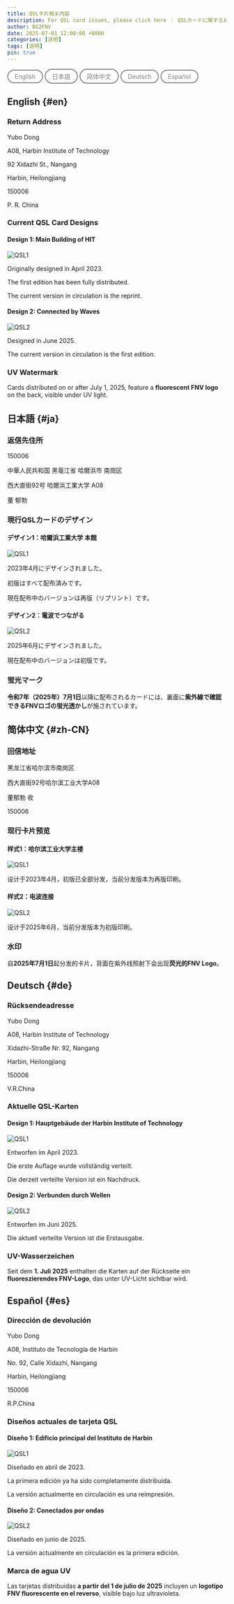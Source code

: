 ```yaml
---
title: QSL卡片相关内容
description: For QSL card issues, please click here ｜ QSLカードに関するお問い合わせは、こちらをクリックしてください ｜ Bei Fragen zur QSL-Karte klicken Sie bitte hier ｜ Si tiene preguntas sobre la tarjeta QSL, haga clic aquí
author: BG2FNV
date: 2025-07-01 12:00:00 +0800
categories: [说明]
tags: [说明]
pin: true
---
```

<a href="#en" style="text-decoration: none; background: transparent; border: 2px solid gray; color: gray; padding: 5px 15px; border-radius: 50px; display: inline-block; text-align: center;">English</a>   <a href="#ja" style="text-decoration: none; background: transparent; border: 2px solid gray; color: gray; padding: 5px 15px; border-radius: 50px; display: inline-block; text-align: center;">日本語</a>   <a href="#zh-CN" style="text-decoration: none; background: transparent; border: 2px solid gray; color: gray; padding: 5px 15px; border-radius: 50px; display: inline-block; text-align: center;">简体中文</a>   <a href="#de" style="text-decoration: none; background: transparent; border: 2px solid gray; color: gray; padding: 5px 15px; border-radius: 50px; display: inline-block; text-align: center;">Deutsch</a>   <a href="#es" style="text-decoration: none; background: transparent; border: 2px solid gray; color: gray; padding: 5px 15px; border-radius: 50px; display: inline-block; text-align: center;">Español</a>

## English {#en}

### Return Address

Yubo Dong

A08, Harbin Institute of Technology

92 Xidazhi St., Nangang 

Harbin, Heilongjiang

150006

P. R. China

### Current QSL Card Designs

#### Design 1: Main Building of HIT

![QSL1](/img/markdown/qsl/qsl1_sample.jpg)

Originally designed in April 2023.

The first edition has been fully distributed.

The current version in circulation is the reprint.

#### Design 2: Connected by Waves

![QSL2](/img/markdown/qsl/qsl2_sample.jpg)

Designed in June 2025.

The current version in circulation is the first edition.

### UV Watermark

Cards distributed on or after July 1, 2025,  feature a **fluorescent FNV logo** on the back, visible under UV light.



## 日本語  {#ja}

### 返信先住所

150006

中華人民共和国 黑竜江省 哈爾浜市 南崗区

西大直街92号 哈爾浜工業大学 A08

董 郁勃

### 現行QSLカードのデザイン

#### デザイン1：哈爾浜工業大学 本館

![QSL1](/img/markdown/qsl/qsl1_sample.jpg)

2023年4月にデザインされました。

初版はすべて配布済みです。

現在配布中のバージョンは再版（リプリント）です。

#### デザイン2：電波でつながる

![QSL2](/img/markdown/qsl/qsl2_sample.jpg)

2025年6月にデザインされました。

現在配布中のバージョンは初版です。

### 蛍光マーク

**令和7年（2025年）7月1日**以降に配布されるカードには、裏面に**紫外線で確認できるFNVロゴの蛍光透かし**が施されています。



## 简体中文 {#zh-CN}

### 回信地址

黑龙江省哈尔滨市南岗区

西大直街92号哈尔滨工业大学A08

董郁勃 收

150006

### 现行卡片预览

#### 样式1：哈尔滨工业大学主楼

![QSL1](/img/markdown/qsl/qsl1_sample.jpg)

设计于2023年4月，初版已全部分发，当前分发版本为再版印刷。

#### 样式2：电波连接

![QSL2](/img/markdown/qsl/qsl2_sample.jpg)

设计于2025年6月，当前分发版本为初版印刷。

### 水印

自**2025年7月1日**起分发的卡片，背面在紫外线照射下会出现**荧光的FNV Logo**。




## Deutsch  {#de}

### Rücksendeadresse

Yubo Dong

A08, Harbin Institute of Technology

Xidazhi-Straße Nr. 92, Nangang

Harbin, Heilongjiang

150006

V.R.China

### Aktuelle QSL-Karten

#### Design 1: Hauptgebäude der Harbin Institute of Technology

![QSL1](/img/markdown/qsl/qsl1_sample.jpg)

Entworfen im April 2023.

Die erste Auflage wurde vollständig verteilt.

Die derzeit verteilte Version ist ein Nachdruck.

#### Design 2: Verbunden durch Wellen

![QSL2](/img/markdown/qsl/qsl2_sample.jpg)

Entworfen im Juni 2025.

Die aktuell verteilte Version ist die Erstausgabe.

### UV-Wasserzeichen

Seit dem **1. Juli 2025** enthalten die Karten auf der Rückseite ein **fluoreszierendes FNV-Logo**, das unter UV-Licht sichtbar wird.



## Español {#es}

### Dirección de devolución

Yubo Dong

A08, Instituto de Tecnología de Harbin

No. 92, Calle Xidazhi, Nangang

Harbin, Heilongjiang

150006

R.P.China

### Diseños actuales de tarjeta QSL

#### Diseño 1: Edificio principal del Instituto de Harbin

![QSL1](/img/markdown/qsl/qsl1_sample.jpg)

Diseñado en abril de 2023.

La primera edición ya ha sido completamente distribuida.

La versión actualmente en circulación es una reimpresión.

#### Diseño 2: Conectados por ondas

![QSL2](/img/markdown/qsl/qsl2_sample.jpg)

Diseñado en junio de 2025.

La versión actualmente en circulación es la primera edición.

### Marca de agua UV

Las tarjetas distribuidas **a partir del 1 de julio de 2025** incluyen un **logotipo FNV fluorescente en el reverso**, visible bajo luz ultravioleta.
